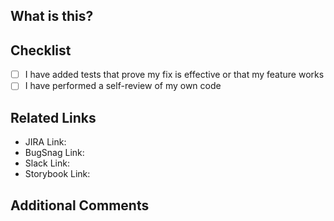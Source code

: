 ## What is this?


## Checklist
- [ ] I have added tests that prove my fix is effective or that my feature works
- [ ] I have performed a self-review of my own code

## Related Links
- JIRA Link: 
- BugSnag Link: 
- Slack Link: 
- Storybook Link: 

## Additional Comments
